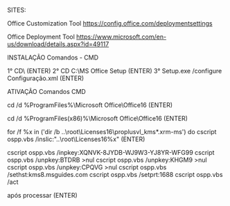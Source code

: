 SITES:

Office Customization Tool
https://config.office.com/deploymentsettings

Office Deployment Tool
https://www.microsoft.com/en-us/download/details.aspx?id=49117


INSTALAÇÃO
Comandos - CMD

1° CD\ (ENTER)
2° CD C:\MS Office Setup (ENTER)
3° Setup.exe /configure Configuração.xml (ENTER)



ATIVAÇÃO
Comandos CMD

cd /d %ProgramFiles%\Microsoft Office\Office16 (ENTER)

cd /d %ProgramFiles(x86)%\Microsoft Office\Office16 (ENTER)


for /f %x in ('dir /b ..\root\Licenses16\proplusvl_kms*.xrm-ms') do cscript ospp.vbs /inslic:"..\root\Licenses16\%x" (ENTER)



cscript ospp.vbs /inpkey:XQNVK-8JYDB-WJ9W3-YJ8YR-WFG99
cscript ospp.vbs /unpkey:BTDRB >nul
cscript ospp.vbs /unpkey:KHGM9 >nul
cscript ospp.vbs /unpkey:CPQVG >nul
cscript ospp.vbs /sethst:kms8.msguides.com
cscript ospp.vbs /setprt:1688
cscript ospp.vbs /act 

após processar (ENTER)
<Product activation successful>
